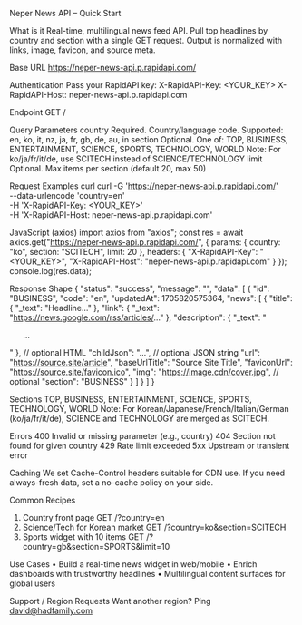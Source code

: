 Neper News API – Quick Start

What is it
Real-time, multilingual news feed API. Pull top headlines by country and section with a single GET request. Output is normalized with links, image, favicon, and source meta.

Base URL
https://neper-news-api.p.rapidapi.com/

Authentication
Pass your RapidAPI key:
X-RapidAPI-Key: <YOUR_KEY>
X-RapidAPI-Host: neper-news-api.p.rapidapi.com

Endpoint
GET /

Query Parameters
country   Required. Country/language code. Supported: en, ko, it, nz, ja, fr, gb, de, au, in
section   Optional. One of: TOP, BUSINESS, ENTERTAINMENT, SCIENCE, SPORTS, TECHNOLOGY, WORLD
          Note: For ko/ja/fr/it/de, use SCITECH instead of SCIENCE/TECHNOLOGY
limit     Optional. Max items per section (default 20, max 50)

Request Examples
curl
curl -G 'https://neper-news-api.p.rapidapi.com/' \
  --data-urlencode 'country=en' \
  -H 'X-RapidAPI-Key: <YOUR_KEY>' \
  -H 'X-RapidAPI-Host: neper-news-api.p.rapidapi.com'

JavaScript (axios)
import axios from "axios";
const res = await axios.get("https://neper-news-api.p.rapidapi.com/", {
  params: { country: "ko", section: "SCITECH", limit: 20 },
  headers: {
    "X-RapidAPI-Key": "<YOUR_KEY>",
    "X-RapidAPI-Host": "neper-news-api.p.rapidapi.com"
  }
});
console.log(res.data);

Response Shape
{
  "status": "success",
  "message": "",
  "data": [
    {
      "id": "BUSINESS",
      "code": "en",
      "updatedAt": 1705820575364,
      "news": [
        {
          "title": { "_text": "Headline..." },
          "link": { "_text": "https://news.google.com/rss/articles/..." },
          "description": { "_text": "<ol>...</ol>" },   // optional HTML
          "childJson": "...",                           // optional JSON string
          "url": "https://source.site/article",
          "baseUrlTitle": "Source Site Title",
          "faviconUrl": "https://source.site/favicon.ico",
          "img": "https://image.cdn/cover.jpg",        // optional
          "section": "BUSINESS"
        }
      ]
    }
  ]
}

Sections
TOP, BUSINESS, ENTERTAINMENT, SCIENCE, SPORTS, TECHNOLOGY, WORLD
Note: For Korean/Japanese/French/Italian/German (ko/ja/fr/it/de), SCIENCE and TECHNOLOGY are merged as SCITECH.

Errors
400  Invalid or missing parameter (e.g., country)
404  Section not found for given country
429  Rate limit exceeded
5xx  Upstream or transient error

Caching
We set Cache-Control headers suitable for CDN use. If you need always-fresh data, set a no-cache policy on your side.

Common Recipes
1) Country front page
   GET /?country=en
2) Science/Tech for Korean market
   GET /?country=ko&section=SCITECH
3) Sports widget with 10 items
   GET /?country=gb&section=SPORTS&limit=10

Use Cases
• Build a real-time news widget in web/mobile
• Enrich dashboards with trustworthy headlines
• Multilingual content surfaces for global users

Support / Region Requests
Want another region? Ping david@hadfamily.com

